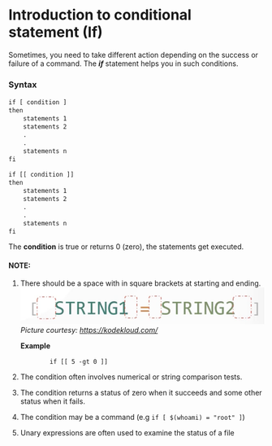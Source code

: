 # Introduction to conditional statement (If)

Sometimes, you need to take different action depending on the success or failure of a command. 
The ***if*** statement helps you in such conditions.

### Syntax
```
if [ condition ]
then 
    statements 1
    statements 2
    .
    .
    statements n
fi
```
```
if [[ condition ]]
then 
    statements 1
    statements 2
    .
    .
    statements n
fi
```
The **condition** is true or returns 0 (zero), the statements get executed.

#### NOTE:
1. There should be a space with in square brackets at starting and ending.
![space](../assets/space.jpg)
*Picture courtesy: https://kodekloud.com/*

    **Example** 
    ````   
            if [[ 5 -gt 0 ]]
     ````

2. The condition often involves numerical or string comparison tests.
3. The condition returns a status of zero when it succeeds and some other status when it fails.
4. The condition may be a command (e.g ```if [ $(whoami) = "root" ]```)
5. Unary expressions are often used to examine the status of a file
